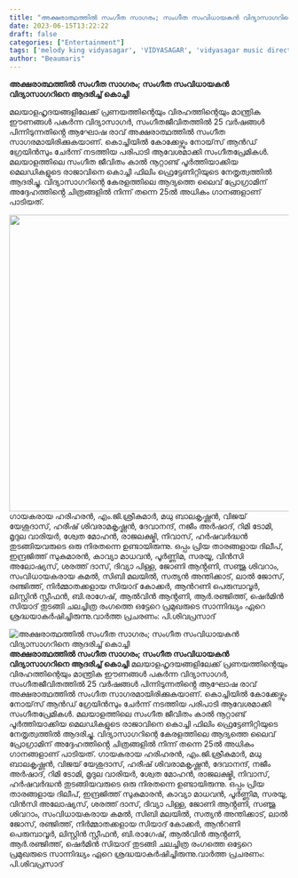 ```yaml
---
title: "അക്ഷരാത്ഥത്തിൽ സംഗീത സാഗരം; സംഗീത സംവിധായകൻ വിദ്യാസാഗറിനെ ആദരിച്ച് കൊച്ചി"
date: 2023-06-15T13:22:22
draft: false
categories: ["Entertainment"]
tags: ['melody king vidyasagar', 'VIDYASAGAR', 'vidyasagar music director']
author: "Beaumaris"
---
```


<strong>അക്ഷരാത്ഥത്തിൽ സംഗീത സാഗരം; സംഗീത സംവിധായകൻ വിദ്യാസാഗറിനെ ആദരിച്ച് കൊച്ചി</strong>

മലയാളഹൃദയങ്ങളിലേക്ക് പ്രണയത്തിന്റെയും വിരഹത്തിന്റെയും മാന്ത്രിക ഈണങ്ങൾ പകർന്ന വിദ്യാസാഗർ, സംഗീതജീവിതത്തിൽ 25 വർഷങ്ങൾ പിന്നിടുന്നതിൻ്റെ ആഘോഷ രാവ് അക്ഷരാത്ഥത്തിൽ സംഗീത സാഗരമായിരിക്കുകയാണ്. കൊച്ചിയിൽ കോക്കേഴ്സും നോയ്‌സ് ആൻഡ് ഗ്രേയിൻസും ചേർന്ന് നടത്തിയ പരിപാടി ആവേശമാക്കി സംഗീതപ്രേമികൾ. മലയാളത്തിലെ സംഗീത ജീവിതം കാൽ നൂറ്റാണ്ട് പൂർത്തിയാക്കിയ മെലഡികളുടെ രാജാവിനെ കൊച്ചി ഫിലിം ഫ്രെട്ടേണിറ്റിയുടെ നേതൃത്വത്തിൽ ആദരിച്ചു. വിദ്യാസാഗറിന്റെ കേരളത്തിലെ ആദ്യത്തെ ലൈവ് പ്രോഗ്രാമിന് അദ്ദേഹത്തിൻ്റെ ചിത്രങ്ങളിൽ നിന്ന് തന്നെ 25ൽ അധികം ഗാനങ്ങളാണ് പാടിയത്.

<a href="https://cdn.boolokam.com/articles/2023/06/w2rrr.jpg"><img class="size-large wp-image-399715 aligncenter" src="https://cdn.boolokam.com/articles/2023/06/w2rrr-1024x683.jpg" alt="" width="800" height="534" /></a>ഗായകരായ ഹരിഹരൻ, എം.ജി.ശ്രീകുമാർ, മധു ബാലകൃഷ്ണൻ, വിജയ് യേശുദാസ്, ഹരീഷ് ശിവരാമകൃഷ്ണൻ, ദേവാനന്ദ്, നജീം അർഷാദ്, റിമി ടോമി, മൃദുല വാരിയർ, ശ്വേത മോഹൻ, രാജലക്ഷ്മി, നിവാസ്, ഹർഷവർദ്ധൻ തുടങ്ങിയവരുടെ ഒരു നിരതന്നെ ഉണ്ടായിരുന്നു. ഒപ്പം പ്രിയ താരങ്ങളായ ദിലീപ്, ഇന്ദ്രജിത്ത് സുകുമാരൻ, കാവ്യാ മാധവൻ, പൂർണ്ണിമ, സരയൂ, വിൻസി അലോഷ്യസ്, ശരത്ത് ദാസ്, ദിവ്യാ പിള്ള, ജോണി ആൻ്റണി, സഞ്ജു ശിവറാം, സംവിധായകരായ കമൽ, സിബി മലയിൽ, സത്യൻ അന്തിക്കാട്, ലാൽ ജോസ്, രഞ്ജിത്ത്, നിർമ്മാതക്കളായ സിയാദ് കോക്കർ, ആൻറണി പെരുമ്പാവൂർ, ലിസ്റ്റിൻ സ്റ്റീഫൻ, ബി.രാഗേഷ്, ആൽവിൻ ആൻ്റണി, ആർ.രഞ്ജിത്ത്, ഷെർമിൻ സിയാദ് തുടങ്ങി ചലച്ചിത്ര രംഗത്തെ ഒട്ടേറെ പ്രമുഖരുടെ സാന്നിദ്ധ്യം ഏറെ ശ്രദ്ധയാകർഷിച്ചിരുന്നു.വാർത്ത പ്രചരണം: പി.ശിവപ്രസാദ്


![അക്ഷരാത്ഥത്തിൽ സംഗീത സാഗരം; സംഗീത സംവിധായകൻ വിദ്യാസാഗറിനെ ആദരിച്ച് കൊച്ചി](https://cdn.boolokam.com/articles/2023/06/w2rrr-1024x683.jpg)**അക്ഷരാത്ഥത്തിൽ സംഗീത സാഗരം; സംഗീത സംവിധായകൻ വിദ്യാസാഗറിനെ ആദരിച്ച് കൊച്ചി** മലയാളഹൃദയങ്ങളിലേക്ക് പ്രണയത്തിന്റെയും വിരഹത്തിന്റെയും മാന്ത്രിക ഈണങ്ങൾ പകർന്ന വിദ്യാസാഗർ, സംഗീതജീവിതത്തിൽ 25 വർഷങ്ങൾ പിന്നിടുന്നതിൻ്റെ ആഘോഷ രാവ് അക്ഷരാത്ഥത്തിൽ സംഗീത സാഗരമായിരിക്കുകയാണ്. കൊച്ചിയിൽ കോക്കേഴ്സും നോയ്‌സ് ആൻഡ് ഗ്രേയിൻസും ചേർന്ന് നടത്തിയ പരിപാടി ആവേശമാക്കി സംഗീതപ്രേമികൾ. മലയാളത്തിലെ സംഗീത ജീവിതം കാൽ നൂറ്റാണ്ട് പൂർത്തിയാക്കിയ മെലഡികളുടെ രാജാവിനെ കൊച്ചി ഫിലിം ഫ്രെട്ടേണിറ്റിയുടെ നേതൃത്വത്തിൽ ആദരിച്ചു. വിദ്യാസാഗറിന്റെ കേരളത്തിലെ ആദ്യത്തെ ലൈവ് പ്രോഗ്രാമിന് അദ്ദേഹത്തിൻ്റെ ചിത്രങ്ങളിൽ നിന്ന് തന്നെ 25ൽ അധികം ഗാനങ്ങളാണ് പാടിയത്. [](https://cdn.boolokam.com/articles/2023/06/w2rrr.jpg)ഗായകരായ ഹരിഹരൻ, എം.ജി.ശ്രീകുമാർ, മധു ബാലകൃഷ്ണൻ, വിജയ് യേശുദാസ്, ഹരീഷ് ശിവരാമകൃഷ്ണൻ, ദേവാനന്ദ്, നജീം അർഷാദ്, റിമി ടോമി, മൃദുല വാരിയർ, ശ്വേത മോഹൻ, രാജലക്ഷ്മി, നിവാസ്, ഹർഷവർദ്ധൻ തുടങ്ങിയവരുടെ ഒരു നിരതന്നെ ഉണ്ടായിരുന്നു. ഒപ്പം പ്രിയ താരങ്ങളായ ദിലീപ്, ഇന്ദ്രജിത്ത് സുകുമാരൻ, കാവ്യാ മാധവൻ, പൂർണ്ണിമ, സരയൂ, വിൻസി അലോഷ്യസ്, ശരത്ത് ദാസ്, ദിവ്യാ പിള്ള, ജോണി ആൻ്റണി, സഞ്ജു ശിവറാം, സംവിധായകരായ കമൽ, സിബി മലയിൽ, സത്യൻ അന്തിക്കാട്, ലാൽ ജോസ്, രഞ്ജിത്ത്, നിർമ്മാതക്കളായ സിയാദ് കോക്കർ, ആൻറണി പെരുമ്പാവൂർ, ലിസ്റ്റിൻ സ്റ്റീഫൻ, ബി.രാഗേഷ്, ആൽവിൻ ആൻ്റണി, ആർ.രഞ്ജിത്ത്, ഷെർമിൻ സിയാദ് തുടങ്ങി ചലച്ചിത്ര രംഗത്തെ ഒട്ടേറെ പ്രമുഖരുടെ സാന്നിദ്ധ്യം ഏറെ ശ്രദ്ധയാകർഷിച്ചിരുന്നു.വാർത്ത പ്രചരണം: പി.ശിവപ്രസാദ്
